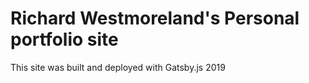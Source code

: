 # Richard Westmoreland's Personal portfolio site

This site was built and deployed with Gatsby.js
2019
